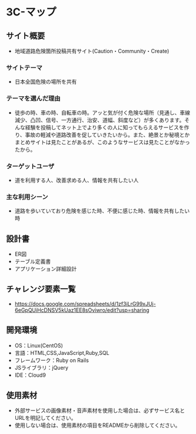 # 3C-マップ

## サイト概要
- 地域道路危険箇所投稿共有サイト(Caution・Community・Create)

### サイトテーマ
- 日本全国危険の場所を共有

### テーマを選んだ理由
- 徒歩の時、車の時、自転車の時。アッと気が付く危険な場所（見通し、車線減少、凸凹、信号、一方通行、治安、道幅、斜度など）が多くあります。そんな経験を投稿してネット上でより多くの人に知ってもらえるサービスを作り、事故の軽減や道路改善を促していきたいから。また、絶景とか秘境とかまとめサイトは見たことがあるが、このようなサービスは見たことがなかったから。

### ターゲットユーザ
- 道を利用する人、改善求める人、情報を共有したい人

### 主な利用シーン
- 道路を歩いていており危険を感じた時、不便に感じた時、情報を共有したい時

## 設計書
- ER図
- テーブル定義書
- アプリケーション詳細設計

## チャレンジ要素一覧
- https://docs.google.com/spreadsheets/d/1zf3iLrG99xJUj-6eGpQUiHcDNSV5kUaz1EE8sOviwro/edit?usp=sharing

## 開発環境
- OS：Linux(CentOS)
- 言語：HTML,CSS,JavaScript,Ruby,SQL
- フレームワーク：Ruby on Rails
- JSライブラリ：jQuery
- IDE：Cloud9

## 使用素材
- 外部サービスの画像素材・音声素材を使用した場合は、必ずサービス名とURLを明記してください。
- 使用しない場合は、使用素材の項目をREADMEから削除してください。
